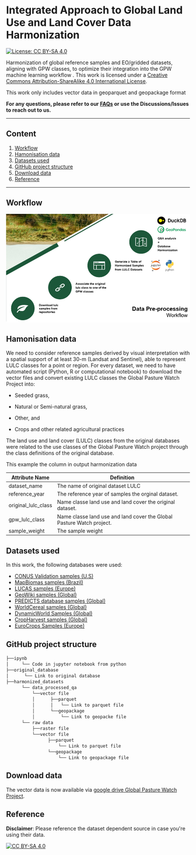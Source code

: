 

# Integrated Approach to Global Land Use and Land Cover Data Harmonization
[![License: CC BY-SA 4.0](https://img.shields.io/badge/License-CC_BY--SA_4.0-lightgrey.svg)](https://creativecommons.org/licenses/by-sa/4.0/)

Harmonization of global reference samples and EO/gridded datasets, aligning with GPW classes, to optimize their integration into the GPW machine learning workflow 
.
This work is licensed under a
[Creative Commons Attribution-ShareAlike 4.0 International License][cc-by-sa].


This work only includes vector data in geoparquet and geopackage format

**For any questions, please refer to our [FAQs](https://github.com/maja601/EuroCrops/wiki/FAQs) or use the Discussions/Issues to reach out to us.**

***
## Content

1. [Workflow](#workflow)
2. [Hamonisation data](#harmonsiation)
3. [Datasets used](#Datasets_used)
4. [GitHub project structure](#github_structure)
5. [Download data](#download_data)
6. [Reference](#reference)


***
## Workflow <a name="workflow"></a>
![g1924](figures/workflow-dataprocessing.png)


## Hamonisation data <a name="harmonsiation"></a>
We need to consider reference samples derived by visual interpretation with a spatial support of at least 30-m (Landsat and Sentinel), able to represent LULC classes for a point or region. For every dataset, we need to have automated script (Python, R or computational notebook) to download the vector files and convert existing LULC classes the Global Pasture Watch Project into:
  - Seeded grass,        
      
  - Natural or Semi-natural grass,
     
  - Other, and

  - Crops and other related agricultural practices 

The land use and land cover (LULC) classes from the original databases were related to the use classes of the Global Pasture Watch project through the class definitions of the original database. 

This example the column in output harmonization data


| Attribute Name | Definition                                                |
| -------------- | ----------------------------------------------------------- |
| dataset_name     | The name of original dataset LULC|
| reference_year | The reference year of samples the orginal dataset.|
| original_lulc_class      | Name classe land use and land cover the original dataset. |
| gpw_lulc_class      | Name classe land use and land cover the Global Pasture Watch project. |
| sample_weight      | The sample weight   |

## Datasets used <a name="Datasets_used"></a>

In this work, the following databases were used:
- [CONUS Validation samples (U.S)](https://www.usgs.gov/special-topics/lcmap/lcmap-conus-reference-data)
- [MapBiomas samples (Brazil)](https://zenodo.org/record/5136666#.ZEE08HpBwXc)
- [LUCAS samples (Europe)](https://land.copernicus.eu/imagery-in-situ/lucas)
- [GeoWiki samples (Global)](https://doi.pangaea.de/10.1594/PANGAEA.873912)
- [PREDICTS database samples (Global)](https://github.com/maja601/EuroCrops/wiki/Denmark)
- [WorldCereal samples (Global)](https://zenodo.org/communities/worldcereal-rdm?page=1&size=20)
- [DynamicWorld Samples (Global)](https://doi.pangaea.de/10.1594/PANGAEA.933475)
- [CropHarvest samples (Global)](https://github.com/nasaharvest/cropharvest)
- [EuroCrops Samples (Europe)](https://github.com/maja601/EuroCrops)


## GitHub project structure <a name="github_structure"></a>
```
├──ipynb
│     └── Code in jupyter notebook from python
├──original_database
│      └── Link to original database
├──harmonized_datasets
      └── data_processed_qa
          └──vector file
          │      ├──parquet
          │      │   └── Link to parquet file
          │      └──geopackage
          │          └── Link to geopacke file
      └── raw data
          ├──raster file
          └──vector file
                ├──parquet
                    └── Link to parquet file
                └──geopackage
                    └── Link to geopackage file
```



## Download data<a name="Download_data"></a>

The vector data is now available via [google drive Global Pasture Watch Project]().


## Reference<a name="reference"></a>

**Disclaimer**: Please reference the dataset dependent source in case you're using their data.



[![CC BY-SA 4.0][cc-by-sa-image]][cc-by-sa]

[cc-by-sa]: http://creativecommons.org/licenses/by-sa/4.0/
[cc-by-sa-image]: https://licensebuttons.net/l/by-sa/4.0/88x31.png
[cc-by-sa-shield]: https://img.shields.io/badge/License-CC%20BY--SA%204.0-lightgrey.svg
